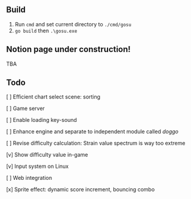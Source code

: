 ## Build
1. Run `cmd` and set current directory to `./cmd/gosu`
2. `go build` then `.\gosu.exe`

## Notion page under construction!
TBA

## Todo
[ ] Efficient chart select scene: sorting

[ ] Game server

[ ] Enable loading key-sound

[ ] Enhance engine and separate to independent module called *doggo*

[ ] Revise difficulty calculation: Strain value spectrum is way too extreme

[v] Show difficulty value in-game

[v] Input system on Linux

[ ] Web integration

[x] Sprite effect: dynamic score increment, bouncing combo
